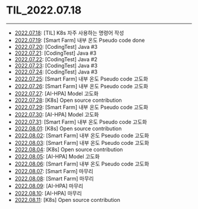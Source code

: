 # TIL_2022.07.18

***

- [2022.07.18](https://nayeonkeum.tistory.com/3): [TIL] K8s 자주 사용하는 명령어 작성
- [2022.07.19](https://github.com/yxbxn/smart_farm/pull/7): [Smart Farm] 내부 온도 Pseudo code done
- [2022.07.20](https://github.com/NayeonKeum/Algo-java/tree/master/Section1): [CodingTest] Java #3
- [2022.07.21](https://github.com/NayeonKeum/Algo-java/tree/master/Section1): [CodingTest] Java #3
- [2022.07.22](https://github.com/NayeonKeum/Algo-java/tree/master/Section1): [CodingTest] Java #2
- [2022.07.23](https://github.com/NayeonKeum/Algo-java/tree/master/Section1): [CodingTest] Java #3
- [2022.07.24](https://github.com/NayeonKeum/Algo-java/tree/master/Section1): [CodingTest] Java #3
- [2022.07.25](https://github.com/yxbxn/smart_farm): [Smart Farm] 내부 온도 Pseudo code 고도화
- [2022.07.26](https://github.com/yxbxn/smart_farm): [Smart Farm] 내부 온도 Pseudo code 고도화
- [2022.07.27](https://github.com/Scooter-2022/Model): [AI-HPA] Model 고도화
- [2022.07.28](https://github.com/NayeonKeum/website): [K8s] Open source contribution
- [2022.07.29](https://github.com/yxbxn/smart_farm): [Smart Farm] 내부 온도 Pseudo code 고도화
- [2022.07.30](https://github.com/Scooter-2022/Model): [AI-HPA] Model 고도화
- [2022.07.31](https://github.com/yxbxn/smart_farm): [Smart Farm] 내부 온도 Pseudo code 고도화
- [2022.08.01](https://github.com/NayeonKeum/website): [K8s] Open source contribution
- [2022.08.02](https://github.com/yxbxn/smart_farm): [Smart Farm] 내부 온도 Pseudo code 고도화
- [2022.08.03](https://github.com/yxbxn/smart_farm): [Smart Farm] 내부 온도 Pseudo code 고도화
- [2022.08.04](https://github.com/NayeonKeum/website): [K8s] Open source contribution
- [2022.08.05](https://github.com/Scooter-2022/Model): [AI-HPA] Model 고도화
- [2022.08.06](https://github.com/yxbxn/smart_farm): [Smart Farm] 내부 온도 Pseudo code 고도화
- [2022.08.07](https://github.com/yxbxn/smart_farm): [Smart Farm] 마무리
- [2022.08.08](https://github.com/yxbxn/smart_farm): [Smart Farm] 마무리
- [2022.08.09](https://github.com/Scooter-2022/Model): [AI-HPA] 마무리
- [2022.08.10](https://github.com/Scooter-2022/Model): [AI-HPA] 마무리
- [2022.08.11](https://github.com/NayeonKeum/website): [K8s] Open source contribution
